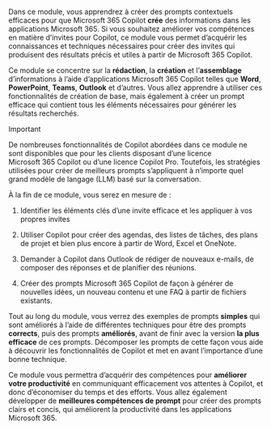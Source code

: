 Dans ce module, vous apprendrez à créer des prompts contextuels efficaces pour que Microsoft 365 Copilot **crée** des informations dans les applications Microsoft 365. Si vous souhaitez améliorer vos compétences en matière d’invites pour Copilot, ce module vous permet d’acquérir les connaissances et techniques nécessaires pour créer des invites qui produisent des résultats précis et utiles à partir de Microsoft 365 Copilot.

Ce module se concentre sur la **rédaction**, la **création** et l’**assemblage** d’informations à l’aide d’applications Microsoft 365 Copilot telles que **Word**, **PowerPoint**, **Teams**, **Outlook** et d’autres. Vous allez apprendre à utiliser ces fonctionnalités de création de base, mais également à créer un prompt efficace qui contient tous les éléments nécessaires pour générer les résultats recherchés.

> [!IMPORTANT]
> De nombreuses fonctionnalités de Copilot abordées dans ce module ne sont disponibles que pour les clients disposant d’une licence Microsoft 365 Copilot ou d’une licence Copilot Pro. Toutefois, les stratégies utilisées pour créer de meilleurs prompts s’appliquent à n’importe quel grand modèle de langage (LLM) basé sur la conversation.

À la fin de ce module, vous serez en mesure de :

1. Identifier les éléments clés d’une invite efficace et les appliquer à vos propres invites

1. Utiliser Copilot pour créer des agendas, des listes de tâches, des plans de projet et bien plus encore à partir de Word, Excel et OneNote.

1. Demander à Copilot dans Outlook de rédiger de nouveaux e-mails, de composer des réponses et de planifier des réunions.

1. Créer des prompts Microsoft 365 Copilot de façon à générer de nouvelles idées, un nouveau contenu et une FAQ à partir de fichiers existants.

Tout au long du module, vous verrez des exemples de prompts **simples** qui sont améliorés à l’aide de différentes techniques pour être des prompts **corrects**, puis des prompts **améliorés**, avant de finir avec la version **la plus efficace** de ces prompts. Décomposer les prompts de cette façon vous aide à découvrir les fonctionnalités de Copilot et met en avant l’importance d’une bonne technique.

Ce module vous permettra d’acquérir des compétences pour **améliorer votre productivité** en communiquant efficacement vos attentes à Copilot, et donc d’économiser du temps et des efforts. Vous allez également développer de **meilleures compétences de prompt** pour créer des prompts clairs et concis, qui améliorent la productivité dans les applications Microsoft 365.